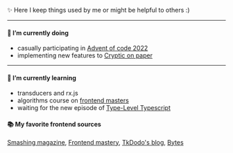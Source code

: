✨ Here I keep things used by me or might be helpful to others :)

---

#### 🔭 I’m currently doing
- casually participating in [Advent of code 2022](https://adventofcode.com/2022/)
- implementing new features to [Cryptic on paper](https://ny1am.github.io/cryptic-on-paper/)

---

#### 🌱 I’m currently learning
- transducers and rx.js
- algorithms course on [frontend masters](https://frontendmasters.com/courses/algorithms/)
- waiting for the new episode of [Type-Level Typescript](https://type-level-typescript.com/)

#### 📚 My favorite frontend sources
[Smashing magazine](https://www.smashingmagazine.com/), 
[Frontend mastery](https://frontendmastery.com/), 
[TkDodo's blog](https://tkdodo.eu/blog/), 
[Bytes](https://bytes.dev/)

<!--
**ny1am/ny1am** is a ✨ _special_ ✨ repository because its `README.md` (this file) appears on your GitHub profile.

Here are some ideas to get you started:

- 🔭 I’m currently working on ...
- 🌱 I’m currently learning ...
- 👯 I’m looking to collaborate on ...
- 🤔 I’m looking for help with ...
- 💬 Ask me about ...
- 📫 How to reach me: ...
- 😄 Pronouns: ...
- ⚡ Fun fact: ...
-->
